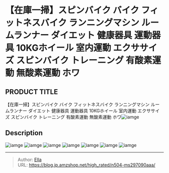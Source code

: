 # 【在庫一掃】スピンバイク バイク フィットネスバイク ランニングマシン ルームランナー ダイエット 健康器具 運動器具 10KGホイール 室内運動 エクササイズ スピンバイク トレーニング 有酸素運動 無酸素運動 ホワ


## PRODUCT TITLE 

【在庫一掃】スピンバイク バイク フィットネスバイク ランニングマシン ルームランナー ダイエット 健康器具 運動器具 10KGホイール 室内運動 エクササイズ スピンバイク トレーニング 有酸素運動 無酸素運動 ホワ![iamge](nan)

## Description











![iamge](nan)
![iamge](nan)
![iamge](nan)
![iamge](nan)
![iamge](nan)
![iamge](nan)
![iamge](nan)


---

> Author: [Ella](https://blog.jp.amzshop.net/)  
> URL: https://blog.jp.amzshop.net/high_rated/n504-ms297090aaa/  

